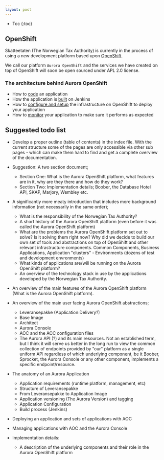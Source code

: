 ```yaml
---
layout: post
---
```


* Toc
{:toc}

## OpenShift

Skatteetaten (The Norwegian Tax Authority) is currently in the process of using a new development platform based upon [OpenShift](https://www.openshift.org/).

We call our platform `Aurora OpenShift` and the services we have created on top of OpenShift will soon be open sourced under APL 2.0 license.

### The architecture behind Aurora OpenShift

 * How to [code](docs/coding) an application
 * How the application is [built](docs/building) on Jenkins
 * How to [configure and setup](docs/setup) the infrastructure on OpenShift to deploy your application
 * How to [monitor](docs/monitoring) your application to make sure it performs as expected


## Suggested todo list

 * Develop a proper outline (table of contents) in the index file. With the current structure some of the pages are only accessible via other sub pages - which can make them hard to find and get a complete overview of the documentation.

 * Suggestion: A two section document;
   - Section One: What is the Aurora OpenShift platform, what features are in it, why are they there and how do they work?
   - Section Two: Implementation details; Boober, the Database Hotel API, SKAP, Marjory, Wembley etc.

 * A significantly more meaty introduction that includes more background information (not necessarily in the same order);
   - What is the responsibility of the Norwegian Tax Authority?
   - A short history of the Aurora OpenShift platform (even before it was called the Aurora OpenShift platform)
   - What are the problems the Aurora OpenShift platform set out to solve? Is it solving them right now? Why did we decide to build our own set of tools and abstractions on top of OpenShift and other relevant infrastructure components. Common Components, Business Applications, Application "clusters" - Environments (dozens of test and development envronments)
   - What kinds of applications are/will be running on the Aurora OpenShift platform?
   - An overview of the technology stack in use by the applications developed by the Norwegian Tax Authority.
 * An overview of the main features of the Aurora OpenShift platform (What is the Aurora OpenShift platform).
 * An overview of the main user facing Aurora OpenShift abstractions;
   - Leveransepakke (Application Delivery?)
   - Base Image
   - Architect
   - Aurora Console
   - AOC and the AOC configuration files
   - The Aurora API (?) and its main resources. Not an established term, but I think it will serve us better in the long run to view the common collection of endpoints provided by "our" platform as a single uniform API regardless of which underlying component, be it Boober, Sprocket, the Aurora Console or any other component, implements a specific endpoint/resource.
 * The anatomy of an Aurora Application
   - Application requirements (runtime platform, management, etc)
   - Structure of Leveransepakke
   - From Leveransepakke to Application Image
   - Application versioning (The Aurora Version) and tagging
   - Application Configuration
   - Build process (Jenkins)
 * Deploying an application and sets of applications with AOC
 * Managing applications with AOC and the Aurora Console

 * Implementation details:
   - A description of the underlying components and their role in the Aurora OpenShift platform
